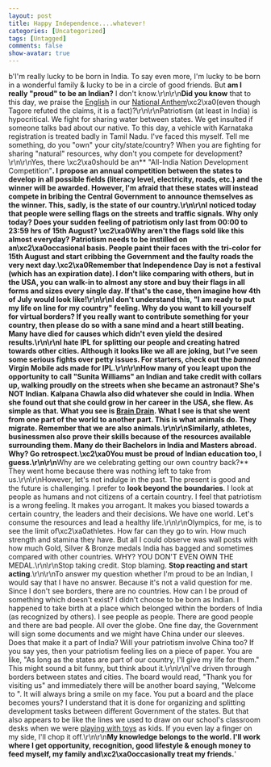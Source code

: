 ```yaml
---
layout: post
title: Happy Independence....whatever!
categories: [Uncategorized]
tags: [Untagged]
comments: false
show-avatar: true
---
```


b'I\'m really lucky to be born in India. To say even more, I\'m lucky to be born in a wonderful family & lucky to be in a circle of good friends. But **am I really "proud" to be an Indian?** I don\'t know.\r\n\r\n**Did you know** that to this day, we praise the [English](http://sreenivasbhaskara.blogspot.in/2008/11/true-meaning-of-indian-national-anthem.html) in our [National Anthem](http://en.wikipedia.org/wiki/Jana_Gana_Mana#Controversy)\xc2\xa0(even though Tagore refuted the claims, it is a fact)?\r\n\r\nPatriotism (at least in India) is hypocritical. We fight for sharing water between states. We get insulted if someone talks bad about our native. To this day, a vehicle with Karnataka registration is treated badly in Tamil Nadu. I\'ve faced this myself. Tell me something, do you "own" your city/state/country? When you are fighting for sharing "natural" resources, why don\'t you compete for development?\r\n\r\nYes, there \xc2\xa0should be an** "All-India Nation Development Competition"**. I propose an annual competition between the states to develop in all possible fields (literacy level, electricity, roads, etc.) and the winner will be awarded. However, I\'m afraid that these states will instead compete in bribing the Central Government to announce themselves as the winner. This, sadly, is the state of our country.\r\n\r\nI noticed today that people were selling flags on the streets and traffic signals. Why only today? Does your sudden feeling of patriotism only last from 00:00 to 23:59 hrs of 15th August? \xc2\xa0Why aren\'t the flags sold like this almost everyday? Patriotism needs to be instilled on an\xc2\xa0occasional basis. People paint their faces with the tri-color for 15th August and start cribbing the Government and the faulty roads the very next day.\xc2\xa0Remember that Independence Day is not a festival (which has an expiration date). I don\'t like comparing with others, but in the USA, you can walk-in to almost any store and buy their flags in all forms and sizes every single day. If that\'s the case, then imagine how 4th of July would look like!\r\n\r\nI don\'t understand this, "I am ready to put my life on line for my country" feeling. Why do you want to kill yourself for virtual borders? If you really want to contribute something for your country, then please do so with a sane mind and a heart still beating. Many have died for causes which didn\'t even yield the desired results.\r\n\r\nI hate IPL for splitting our people and creating hatred towards other cities. Although it looks like we all are joking, but I\'ve seen some serious fights over petty issues. For starters, check out the *banned* Virgin Mobile ads made for IPL.\r\n\r\nHow many of you leapt upon the opportunity to call "Sunita Williams" an Indian and take credit with collars up, walking proudly on the streets when she became an astronaut? She\'s NOT Indian. Kalpana Chawla also did whatever she could in India. When she found out that she could grow in her career in the USA, she flew. As simple as that. What you see is [Brain Drain](http://en.wikipedia.org/wiki/Brain_drain). What I see is that she went from one part of the world to another part. This is what animals do. They migrate. Remember that we are also animals.\r\n\r\nSimilarly, athletes, businessmen also prove their skills because of the resources available surrounding them. Many do their Bachelors in India and Masters abroad. Why? Go retrospect.\xc2\xa0You must be proud of Indian education too, I guess.\r\n\r\n**Why are we celebrating getting our own country back?** They went home because there was nothing left to take from us.\r\n\r\nHowever, let\'s not indulge in the past. The present is good and the future is challenging. I prefer to **look beyond the boundaries**. I look at people as humans and not citizens of a certain country. I feel that patriotism is a wrong feeling. It makes you arrogant. It makes you biased towards a certain country, the leaders and their decisions. We have one world. Let\'s consume the resources and lead a healthy life.\r\n\r\nOlympics, for me, is to see the limit of\xc2\xa0athletes. How far can they go to win. How much strength and stamina they have. But all I could observe was wall posts with how much Gold, Silver & Bronze medals India has bagged and sometimes compared with other countries. WHY? YOU DON\'T EVEN OWN THE MEDAL.\r\n\r\nStop taking credit. Stop blaming. **Stop reacting and start acting**.\r\n\r\nTo answer my question whether I\'m proud to be an Indian, I would say that I have no answer. Because it\'s not a valid question for me. Since I don\'t see borders, there are no countries. How can I be proud of something which doesn\'t exist? I didn\'t choose to be born as Indian. I happened to take birth at a place which belonged within the borders of India (as recognized by others). I see people as people. There are good people and there are bad people. All over the globe. One fine day, the Government will sign some documents and we might have China under our sleeves. Does that make it a part of India? Will your patriotism involve China too? If you say yes, then your patriotism feeling lies on a piece of paper. You are like, "As long as the states are part of our country, I\'ll give my life for them." This might sound a bit funny, but think about it.\r\n\r\nI\'ve driven through borders between states and cities. The board would read, "Thank you for visiting us" and immediately there will be another board saying, "Welcome to ". It will always bring a smile on my face. You put a board and the place becomes yours? I understand that it is done for organizing and splitting development tasks between different Government of the states. But that also appears to be like the lines we used to draw on our school\'s classroom desks when we were [playing with toys](https://bestforthekids.com/boys-toys-gifts/) as kids. If you even lay a finger on my side, I\'ll chop it off.\r\n\r\n**My knowledge belongs to the world. I\'ll work where I get opportunity, recognition, good lifestyle & enough money to feed myself, my family and\xc2\xa0occasionally treat my friends.**'